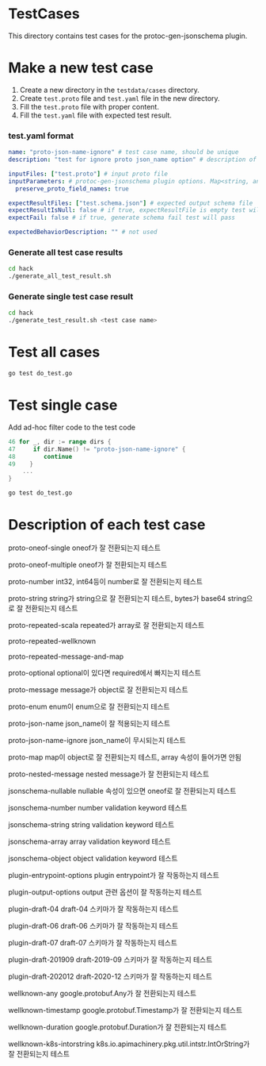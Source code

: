 # TestCases

This directory contains test cases for the protoc-gen-jsonschema plugin.

# Make a new test case

1. Create a new directory in the `testdata/cases` directory.
2. Create `test.proto` file and `test.yaml` file in the new directory.
3. Fill the `test.proto` file with proper content.
4. Fill the `test.yaml` file with expected test result.

### test.yaml format

```yaml
name: "proto-json-name-ignore" # test case name, should be unique
description: "test for ignore proto json_name option" # description of the test case

inputFiles: ["test.proto"] # input proto file
inputParameters: # protoc-gen-jsonschema plugin options. Map<string, any> type
  preserve_proto_field_names: true

expectResultFiles: ["test.schema.json"] # expected output schema file
expectResultIsNull: false # if true, expectResultFile is empty test will pass
expectFail: false # if true, generate schema fail test will pass

expectedBehaviorDescription: "" # not used
```

### Generate all test case results

```sh
cd hack
./generate_all_test_result.sh
```

### Generate single test case result

```sh
cd hack
./generate_test_result.sh <test case name>
```

# Test all cases

```sh
go test do_test.go
```

# Test single case

Add ad-hoc filter code to the test code
```go
46 for _, dir := range dirs {
47     if dir.Name() != "proto-json-name-ignore" {
48        continue
49    }
    ...
}
```

```sh
go test do_test.go
```

# Description of each test case

proto-oneof-single oneof가 잘 전환되는지 테스트

proto-oneof-multiple oneof가 잘 전환되는지 테스트

proto-number int32, int64등이 number로 잘 전환되는지 테스트

proto-string string가 string으로 잘 전환되는지 테스트, bytes가 base64 string으로 잘 전환되는지 테스트

proto-repeated-scala repeated가 array로 잘 전환되는지 테스트

proto-repeated-wellknown

proto-repeated-message-and-map

proto-optional optional이 있다면 required에서 빠지는지 테스트

proto-message message가 object로 잘 전환되는지 테스트

proto-enum enum이 enum으로 잘 전환되는지 테스트

proto-json-name json_name이 잘 적용되는지 테스트

proto-json-name-ignore json_name이 무시되는지 테스트

proto-map map이 object로 잘 전환되는지 테스트, array 속성이 들어가면 안됨

proto-nested-message nested message가 잘 전환되는지 테스트

jsonschema-nullable nullable 속성이 있으면 oneof로 잘 전환되는지 테스트

jsonschema-number number validation keyword 테스트

jsonschema-string string validation keyword 테스트

jsonschema-array array validation keyword 테스트

jsonschema-object object validation keyword 테스트

[//]: # (jsonschema-enum enum validation keyword 테스트)
[//]: # (jsonschema-const const validation keyword 테스트)

plugin-entrypoint-options plugin entrypoint가 잘 작동하는지 테스트

plugin-output-options output 관련 옵션이 잘 작동하는지 테스트

plugin-draft-04 draft-04 스키마가 잘 작동하는지 테스트

plugin-draft-06 draft-06 스키마가 잘 작동하는지 테스트

plugin-draft-07 draft-07 스키마가 잘 작동하는지 테스트

plugin-draft-201909 draft-2019-09 스키마가 잘 작동하는지 테스트

plugin-draft-202012 draft-2020-12 스키마가 잘 작동하는지 테스트

wellknown-any google.protobuf.Any가 잘 전환되는지 테스트

wellknown-timestamp google.protobuf.Timestamp가 잘 전환되는지 테스트

wellknown-duration google.protobuf.Duration가 잘 전환되는지 테스트

wellknown-k8s-intorstring k8s.io.apimachinery.pkg.util.intstr.IntOrString가 잘 전환되는지 테스트

